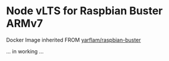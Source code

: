 # Node vLTS for Raspbian Buster ARMv7

Docker Image inherited FROM [yarflam/raspbian-buster](https://github.com/Yarflam/raspbian-buster)

... in working ...
